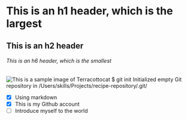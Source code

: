 # This is an h1 header, which is the largest
## This is an h2 header
###### This is an h6 header, which is the smallest
![This is a sample image of Terracottocat](https://octodex.github.com/images/Terracottocat_Single.png)
$ git init
Initialized empty Git repository in /Users/skills/Projects/recipe-repository/.git/
- [x] Using markdown
- [x] This is my Github account
- [ ] Introduce myself to the world
